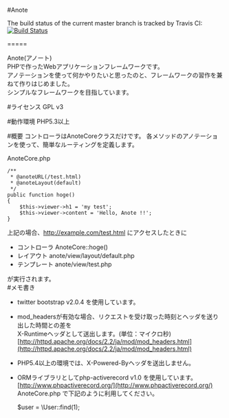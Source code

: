 #Anote  

The build status of the current master branch is tracked by Travis CI:
[![Build Status](https://secure.travis-ci.org/ackintosh/Anote.png?branch=master)](http://travis-ci.org/ackintosh/Anote)  

=====

Anote(アノート)  
PHPで作ったWebアプリケーションフレームワークです。  
アノテーションを使って何かやりたいと思ったのと、フレームワークの習作を兼ねて作りはじめました。  
シンプルなフレームワークを目指しています。

#ライセンス
GPL v3  

#動作環境
PHP5.3以上  

#概要
コントローラはAnoteCoreクラスだけです。
各メソッドのアノテーションを使って、簡単なルーティングを定義します。

AnoteCore.php 

    /**
     * @anoteURL(/test.html)
     * @anoteLayout(default)
     */
    public function hoge()
    {
        $this->viewer->h1 = 'my test';
        $this->viewer->content = 'Hello, Anote !!';
    }

上記の場合、http://example.com/test.html にアクセスしたときに  

* コントローラ
AnoteCore::hoge()  
* レイアウト
anote/view/layout/default.php  
* テンプレート
anote/view/test.php  
  
が実行されます。  
#メモ書き
- twitter bootstrap v2.0.4 を使用しています。
- mod_headersが有効な場合、リクエストを受け取った時刻とヘッダを送り出した時間との差を  
X-Runtimeヘッダとして送出します。(単位：マイクロ秒)  
[http://httpd.apache.org/docs/2.2/ja/mod/mod_headers.html](http://httpd.apache.org/docs/2.2/ja/mod/mod_headers.html)
- PHP5.4以上の環境では、X-Powered-Byヘッダを送出しません。
- ORMライブラリとしてphp-activerecord v1.0 を使用しています。  
[http://www.phpactiverecord.org/](http://www.phpactiverecord.org/)  
AnoteCore.php で下記のように利用してください。  

    $user = \User::find(1);

